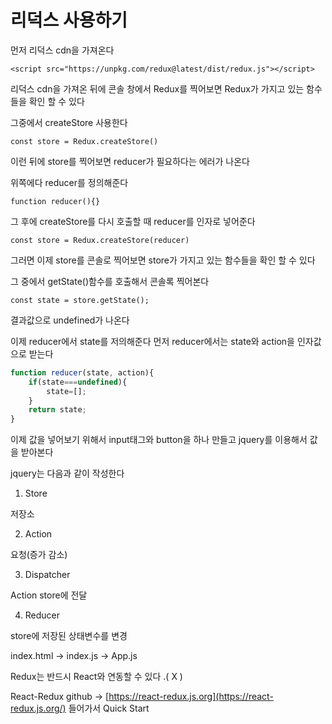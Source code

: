 # 리덕스 사용하기



먼저 리덕스 cdn을 가져온다

`<script src="https://unpkg.com/redux@latest/dist/redux.js"></script>`

리덕스 cdn을 가져온 뒤에 콘솔 창에서 Redux를 찍어보면 Redux가 가지고 있는 함수들을 확인 할 수 있다

그중에서 createStore 사용한다

`const store = Redux.createStore()`

이런 뒤에 store를 찍어보면 reducer가 필요하다는 에러가 나온다

위쪽에다 reducer를 정의해준다

`function reducer(){}`

그 후에 createStore를 다시 호출할 때 reducer를 인자로 넣어준다

`const store = Redux.createStore(reducer)`

그러면 이제 store를 콘솔로 찍어보면 store가 가지고 있는 함수들을 확인 할 수 있다

그 중에서 getState()함수를 호출해서 콘솔록 찍어본다

`const state = store.getState();`

결과값으로 undefined가 나온다 

이제 reducer에서 state를 저의해준다 먼저 reducer에서는 state와 action을 인자값으로 받는다

```js
function reducer(state, action){
    if(state===undefined){
        state=[];
    }
    return state;
}
```

이제 값을 넣어보기 위해서 input태그와 button을 하나 만들고 jquery를 이용해서 값을 받아본다

jquery는 다음과 같이 작성한다





1. Store

저장소

2. Action

요청(증가 감소)

3. Dispatcher

Action store에 전달

4. Reducer

store에 저장된 상태변수를 변경





index.html -> index.js -> App.js



Redux는 반드시 React와 연동할 수 있다 .( X )

React-Redux github  -> [https://react-redux.js.org](https://react-redux.js.org/) 들어가서 Quick Start



